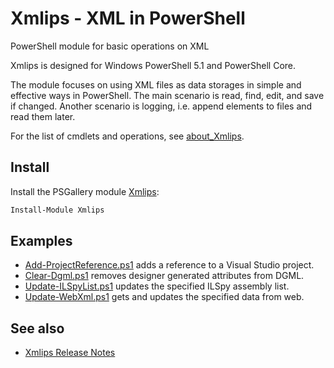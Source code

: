 # Xmlips - XML in PowerShell

PowerShell module for basic operations on XML

Xmlips is designed for Windows PowerShell 5.1 and PowerShell Core.

The module focuses on using XML files as data storages in simple and effective
ways in PowerShell. The main scenario is read, find, edit, and save if changed.
Another scenario is logging, i.e. append elements to files and read them later.

For the list of cmdlets and operations, see [about_Xmlips](https://github.com/nightroman/Xmlips/blob/main/Module/en-US/about_Xmlips.help.txt).

## Install

Install the PSGallery module [Xmlips](https://www.powershellgallery.com/packages/Xmlips):

```powershell
Install-Module Xmlips
```

## Examples

- [Add-ProjectReference.ps1](https://github.com/nightroman/Xmlips/blob/main/Examples/Add-ProjectReference.ps1)
adds a reference to a Visual Studio project.
- [Clear-Dgml.ps1](https://github.com/nightroman/Xmlips/blob/main/Examples/Clear-Dgml.ps1)
removes designer generated attributes from DGML.
- [Update-ILSpyList.ps1](https://github.com/nightroman/Xmlips/blob/main/Examples/Update-ILSpyList.ps1)
updates the specified ILSpy assembly list.
- [Update-WebXml.ps1](https://github.com/nightroman/Xmlips/blob/main/Examples/Update-WebXml.ps1)
gets and updates the specified data from web.

## See also

- [Xmlips Release Notes](https://github.com/nightroman/Xmlips/blob/main/Release-Notes.md)
